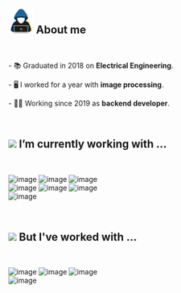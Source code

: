 ## <picture><img src = "https://github.com/0xAbdulKhalid/0xAbdulKhalid/raw/main/assets/mdImages/about_me.gif" width = 50px></picture> **About me**

<br/>
<div align="left">
  <p>- 📚 Graduated in 2018 on <strong>Electrical Engineering</strong>.</p>
  <p>- 🖥️ I worked for a year with <strong>image processing</strong>.</p>
  <p>- 👨‍💻 Working since 2019 as <strong>backend developer</strong>.</p>
</div>
<br/>

## <img src="https://media2.giphy.com/media/QssGEmpkyEOhBCb7e1/giphy.gif?cid=ecf05e47a0n3gi1bfqntqmob8g9aid1oyj2wr3ds3mg700bl&rid=giphy.gif" width ="25"> **I’m currently working with ...**
<br/>
<div align="left">

  ![image](https://img.shields.io/badge/Go-00ADD8?style=for-the-badge&logo=go&logoColor=white)
  ![image](https://img.shields.io/badge/PostgreSQL-316192?style=for-the-badge&logo=postgresql&logoColor=white)
  ![image](https://img.shields.io/badge/gitlab%20ci-%23181717.svg?style=for-the-badge&logo=gitlab&logoColor=white)
  <br/>
  ![image](https://img.shields.io/badge/kubernetes-%23326ce5.svg?style=for-the-badge&logo=kubernetes&logoColor=white)
  ![image](https://img.shields.io/badge/Amazon_AWS-232F3E?style=for-the-badge&logo=amazon-aws&logoColor=white)
  ![image](https://img.shields.io/badge/Apache%20Kafka-000?style=for-the-badge&logo=apachekafka)
  <br/>
  ![image](https://img.shields.io/badge/Prometheus-E6522C?style=for-the-badge&logo=Prometheus&logoColor=white)

</div>

<br/>

## <img src="https://camo.githubusercontent.com/4a7b6937f206904ce1f01f844c951e88a55802144aff0f840f3c68f90912aa3d/68747470733a2f2f6d656469612e74656e6f722e636f6d2f696d616765732f37653936643939346632396233383866363366376161373766663262656137382f74656e6f722e676966" width ="25"> **But I've worked with ...**
<br/>
<div align="left">

  ![image](https://img.shields.io/badge/python-3670A0?style=for-the-badge&logo=python&logoColor=ffdd54)
  ![image](https://img.shields.io/badge/Kotlin-0095D5?&style=for-the-badge&logo=kotlin&logoColor=white)
  ![image](https://img.shields.io/badge/Java-ED8B00?style=for-the-badge&logo=openjdk&logoColor=white)
  <br/>
  ![image](https://img.shields.io/badge/typescript-%23007ACC.svg?style=for-the-badge&logo=typescript&logoColor=white)

</div>
<br/>

